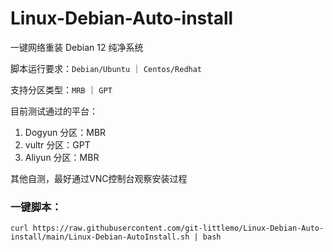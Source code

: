 # Linux-Debian-Auto-install  

一键网络重装 Debian 12 纯净系统  

脚本运行要求：`Debian/Ubuntu` ｜ `Centos/Redhat`  

支持分区类型：`MRB` ｜ `GPT`  

目前测试通过的平台：
1. Dogyun  分区：MBR
2. vultr   分区：GPT
3. Aliyun  分区：MBR

其他自测，最好通过VNC控制台观察安装过程


### 一键脚本：
```shell
curl https://raw.githubusercontent.com/git-littlemo/Linux-Debian-Auto-install/main/Linux-Debian-AutoInstall.sh | bash
```
